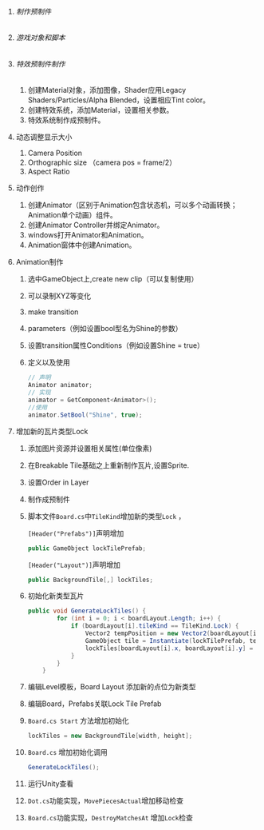 1. ###### 制作预制件

2. ###### 游戏对象和脚本

3. ###### 特效预制件制作

   1. 创建Material对象，添加图像，Shader应用Legacy Shaders/Particles/Alpha Blended，设置相应Tint color。
   2. 创建特效系统，添加Material，设置相关参数。
   3. 特效系统制作成预制件。

4. 动态调整显示大小

   1. Camera Position
   2. Orthographic size （camera pos = frame/2）
   3. Aspect Ratio

5. 动作创作

   1. 创建Animator（区别于Animation包含状态机，可以多个动画转换；Animation单个动画）组件。
   2. 创建Animator Controller并绑定Animator。
   3. windows打开Animator和Animation。
   4. Animation窗体中创建Animation。

6. Animation制作

   1. 选中GameObject上,create new clip（可以复制使用）

   2. 可以录制XYZ等变化

   3. make transition

   4. parameters（例如设置bool型名为Shine的参数）

   5. 设置transition属性Conditions（例如设置Shine = true）

   6. 定义以及使用

      ```C#
      // 声明
      Animator animator;
      // 实现
      animator = GetComponent<Animator>();
      //使用
      animator.SetBool("Shine", true);
      ```

7. 增加新的瓦片类型Lock

   1. 添加图片资源并设置相关属性(单位像素)

   2. 在Breakable Tile基础之上重新制作瓦片,设置Sprite.

   3. 设置Order in Layer

   4. 制作成预制件

   5. 脚本文件`Board.cs`中`TileKind`增加新的类型`Lock` ，

      `[Header("Prefabs")]`声明增加

      ```c#
      public GameObject lockTilePrefab;
      ```

      `[Header("Layout")]`声明增加

      ```c#
      public BackgroundTile[,] lockTiles;

   6. 初始化新类型瓦片

      ```c#
      public void GenerateLockTiles() {
              for (int i = 0; i < boardLayout.Length; i++) {
                  if (boardLayout[i].tileKind == TileKind.Lock) {
                      Vector2 tempPosition = new Vector2(boardLayout[i].x, boardLayout[i].y);
                      GameObject tile = Instantiate(lockTilePrefab, tempPosition, Quaternion.identity);
                      lockTiles[boardLayout[i].x, boardLayout[i].y] = tile.GetComponent<BackgroundTile>();
                  }
              }
          }
      ```

   7. 编辑Level模板，Board Layout 添加新的点位为新类型

   8. 编辑Board，Prefabs关联Lock Tile Prefab

   9. `Board.cs Start` 方法增加初始化

      ```c#
      lockTiles = new BackgroundTile[width, height];
      ```

   10. `Board.cs`  增加初始化调用

       ```c#
       GenerateLockTiles();
       ```

   11. 运行Unity查看

   12. `Dot.cs`功能实现，`MovePiecesActual`增加移动检查

   13. `Board.cs`功能实现，`DestroyMatchesAt` 增加`Lock`检查

